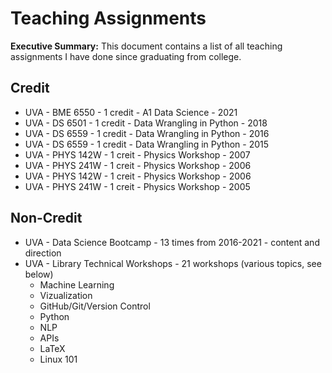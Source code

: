 # Teaching Assignments
**Executive Summary:** This document contains a list of all teaching assignments I have done since graduating from college.

## Credit
* UVA - BME 6550 - 1 credit - A1 Data Science - 2021
* UVA - DS 6501 - 1 credit - Data Wrangling in Python - 2018
* UVA - DS 6559 - 1 credit - Data Wrangling in Python - 2016
* UVA - DS 6559 - 1 credit - Data Wrangling in Python - 2015
* UVA - PHYS 142W - 1 creit - Physics Workshop - 2007
* UVA - PHYS 241W - 1 creit - Physics Workshop - 2006
* UVA - PHYS 142W - 1 creit - Physics Workshop - 2006
* UVA - PHYS 241W - 1 creit - Physics Workshop - 2005

## Non-Credit

* UVA - Data Science Bootcamp - 13 times from 2016-2021 - content and direction
* UVA - Library Technical Workshops - 21 workshops (various topics, see below)
  * Machine Learning
  * Vizualization
  * GitHub/Git/Version Control
  * Python
  * NLP
  * APIs
  * LaTeX
  * Linux 101
